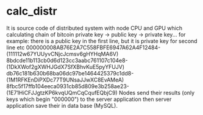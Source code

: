 # calc_distr
It is source code of distributed system with node CPU and GPU  which calculating chain of bitcoin private key -> public key -> private key... 
for example: there is a public key in the first line, but it is private key for second line etc 
000000008AB76E2A7C558FBFE6947A62A4F12484-(111112w67YUUyvCNjcJcmsv6gHYHqMA6V)
8bdcde11b113cb0d6d123cc3aabc761107c104e8-(1DkXWof2gXWHJGdX7SfXBhvKuE5pyYFUJV)
db76c181b630b68ba06dc97be1464425379c1dd8-(1M1RFKEnDiPXDc77T9UNsaJJwXC8EvAMeA)
8fbc5f17ffb104eeca0931cb85d809e3b258ae23-(1E71HiCFJJgtzKP6kvqUQmCqCqufEQbjC9)
Nodes send their results (only keys which begin "000000") to the server application then server application save their in data base (MySQL).
